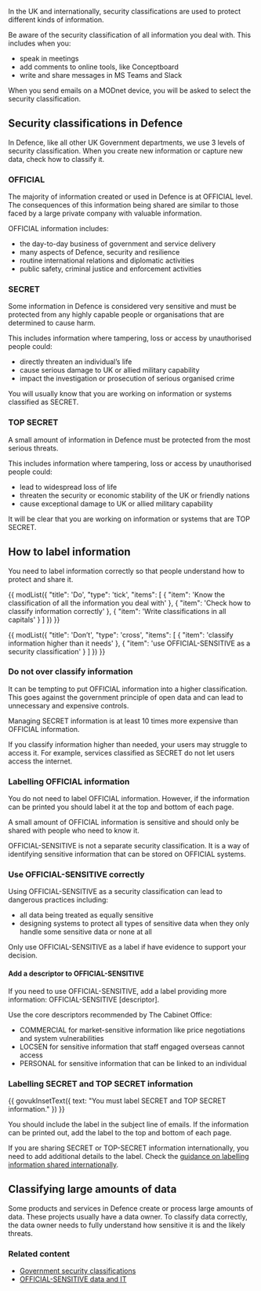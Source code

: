 In the UK and internationally, security classifications are used to protect different kinds of information.

Be aware of the security classification of all information you deal with. This includes when you:

- speak in meetings
- add comments to online tools, like Conceptboard
- write and share messages in MS Teams and Slack

When you send emails on a MODnet device, you will be asked to select the security classification.

## Security classifications in Defence

In Defence, like all other UK Government departments, we use 3 levels of security classification. When you create new information or capture new data, check how to classify it.

### OFFICIAL

The majority of information created or used in Defence is at OFFICIAL level. The consequences of this information being shared are similar to those faced by a large private company with valuable information.

OFFICIAL information includes:

- the day-to-day business of government and service delivery
- many aspects of Defence, security and resilience
- routine international relations and diplomatic activities
- public safety, criminal justice and enforcement activities

### SECRET

Some information in Defence is considered very sensitive and must be protected from any highly capable people or organisations that are determined to cause harm.

This includes information where tampering, loss or access by unauthorised people could:

- directly threaten an individual’s life
- cause serious damage to UK or allied military capability
- impact the investigation or prosecution of serious organised crime

You will usually know that you are working on information or systems classified as SECRET.

### TOP SECRET

A small amount of information in Defence must be protected from the most serious threats.

This includes information where tampering, loss or access by unauthorised people could:

- lead to widespread loss of life
- threaten the security or economic stability of the UK or friendly nations
- cause exceptional damage to UK or allied military capability

It will be clear that you are working on information or systems that are TOP SECRET.

## How to label information

You need to label information correctly so that people understand how to protect and share it.

{{ modList({
  "title": 'Do',
  "type": 'tick',
  "items": [
    {
      "item": 'Know the classification of all the information you deal with'
    },
    {
      "item": 'Check how to classify information correctly'
    },
    {
      "item": 'Write classifications in all capitals'
    }
  ]
}) }}

{{ modList({
  "title": 'Don’t',
  "type": 'cross',
  "items": [
    {
      "item": 'classify information higher than it needs'
    },
    {
      "item": 'use OFFICIAL-SENSITIVE as a security classification'
    }
  ]
}) }}

### Do not over classify information

It can be tempting to put OFFICIAL information into a higher classification. This goes against the government principle of open data and can lead to unnecessary and expensive controls.

Managing SECRET information is at least 10 times more expensive than OFFICIAL information.

If you classify information higher than needed, your users may struggle to access it. For example, services classified as SECRET do not let users access the internet.

### Labelling OFFICIAL information

You do not need to label OFFICIAL information. However, if the information can be printed you should label it at the top and bottom of each page.

A small amount of OFFICIAL information is sensitive and should only be shared with people who need to know it.
  
OFFICIAL-SENSITIVE is not a separate security classification. It is a way of identifying sensitive information that can be stored on OFFICIAL systems.

### Use OFFICIAL-SENSITIVE correctly

Using OFFICIAL-SENSITIVE as a security classification can lead to dangerous practices including:

- all data being treated as equally sensitive
- designing systems to protect all types of sensitive data when they only handle some sensitive data or none at all

Only use OFFICIAL-SENSITIVE as a label if have evidence to support your decision.

#### Add a descriptor to OFFICIAL-SENSITIVE

If you need to use OFFICIAL-SENSITIVE, add a label providing more information: OFFICIAL-SENSITIVE [descriptor].

Use the core descriptors recommended by The Cabinet Office:

- COMMERCIAL for market-sensitive information like price negotiations and system vulnerabilities
- LOCSEN for sensitive information that staff engaged overseas cannot access
- PERSONAL for sensitive information that can be linked to an individual

### Labelling SECRET and TOP SECRET information

{{ govukInsetText({
  text: "You must label SECRET and TOP SECRET information."
}) }}

You should include the label in the subject line of emails. If the information can be printed out, add the label to the top and bottom of each page.

If you are sharing SECRET or TOP-SECRET information internationally, you need to add additional details to the label. Check the [guidance on labelling information shared internationally](#0).

## Classifying large amounts of data

Some products and services in Defence create or process large amounts of data. These projects usually have a data owner. To classify data correctly, the data owner needs to fully understand how sensitive it is and the likely threats.

### Related content

- [Government security classifications](#0)
- [OFFICIAL-SENSITIVE data and IT](#0)